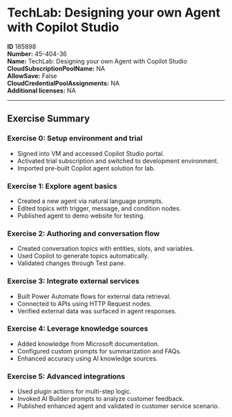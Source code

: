 # TechLab: Designing your own Agent with Copilot Studio

**ID** 185898  
**Number:** 45-404-36  
**Name:** TechLab: Designing your own Agent with Copilot Studio
**CloudSubscriptionPoolName:** NA  
**AllowSave:** False  
**CloudCredentialPoolAssignments:** NA  
**Additional licenses:** NA  

---

## Exercise Summary

### Exercise 0: Setup environment and trial
- Signed into VM and accessed Copilot Studio portal.  
- Activated trial subscription and switched to development environment.  
- Imported pre-built Copilot agent solution for lab.  

### Exercise 1: Explore agent basics
- Created a new agent via natural language prompts.  
- Edited topics with trigger, message, and condition nodes.  
- Published agent to demo website for testing.  

### Exercise 2: Authoring and conversation flow
- Created conversation topics with entities, slots, and variables.  
- Used Copilot to generate topics automatically.  
- Validated changes through Test pane.  

### Exercise 3: Integrate external services
- Built Power Automate flows for external data retrieval.  
- Connected to APIs using HTTP Request nodes.  
- Verified external data was surfaced in agent responses.  

### Exercise 4: Leverage knowledge sources
- Added knowledge from Microsoft documentation.  
- Configured custom prompts for summarization and FAQs.  
- Enhanced accuracy using AI knowledge sources.  

### Exercise 5: Advanced integrations
- Used plugin actions for multi-step logic.  
- Invoked AI Builder prompts to analyze customer feedback.  
- Published enhanced agent and validated in customer service scenario.

